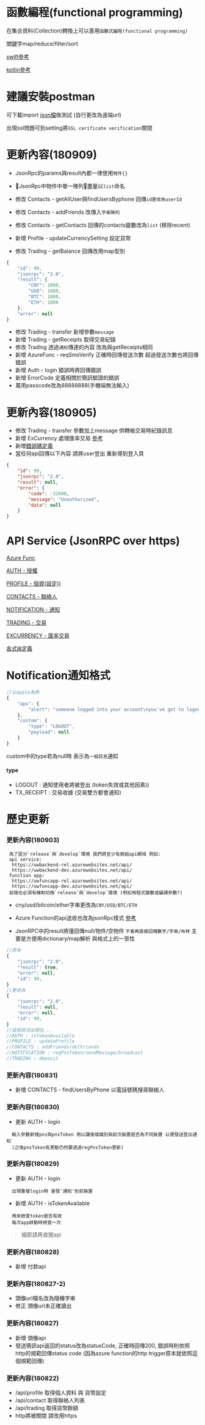 
# 函數編程(functional programming)
在集合資料(Collection)轉換上可以善用`函數式編程(functional programming)`

關鍵字map/reduce/filter/sort

[swift參考](https://medium.com/@mikru168/swift3-%E9%AB%98%E9%9A%8E%E5%87%BD%E6%95%B8-higher-order-function-a97cf4577a11)

[kotlin參考](https://hk.saowen.com/a/e37e7e51f8f92225bdff9dbcb47ddfc9937a7af2bf3952385ff637ee34a6ee56)

# 建議安裝postman
可下載import [json檔](./docs/UWallet.postman_collection.json)做測試 (自行更改為遠端url)

出現ssl問題可到setting將`SSL cerificate verification`關閉

# 更新內容(180909)
- JsonRpc的params與result內都一律使用`物件{}`
- JsonRpc中物件中單一陣列盡量以`list`命名

- 修改 Contacts - getAllUser與findUsersByphone 回傳`id更改為userId`
- 修改 Contacts - addFriends 改傳入`字串陣列`
- 修改 Contacts - getContacts 回傳的contacts變數改為`list` (移除recent)

- 新增 Profile - updateCurrencySetting 設定貨幣

- 修改 Trading - getBalance 回傳改用map型別
```js
{
    "id": 99,
    "jsonrpc": "2.0",
    "result": {
        "CNY": 1000,
        "USD": 1000,
        "BTC": 1000,
        "ETH": 1000
    },
    "error": null
}
```
- 修改 Trading - transfer 新增參數`message`
- 新增 Trading - getReceipts 取得交易紀錄
- 修改 Trading 透過`通知`傳達的內容 改為與getReceipts相同
- 新增 AzureFunc - reqSmsVerify 正確時回傳發送次數 超過發送次數也將回傳錯誤
- 新增 Auth - login 錯誤時將回傳錯誤
- 新增 ErrorCode 定義相關於簡訊驗證的錯誤
- 萬用passcode改為88888888(手機端無法輸入)

# 更新內容(180905)

- 修改 Trading - transfer 參數加上message 供轉帳交易時紀錄訊息
- 新增 ExCurrency 處理匯率交易 [參考](./docs/EXCURRENCY.md)
- 新增[錯誤碼定義](./docs/DEFINE.md)
- 當任何api回傳以下內容 請將user登出 重新導到登入頁
```json
{
    "id": 99,
    "jsonrpc": "2.0",
    "result": null,
    "error": {
        "code": -32600,
        "message": "Unauthorized",
        "data": null
    }
}
```

# API Service (JsonRPC over https)

[Azure Func](./docs/AZUREFUNC.md)

[AUTH - 授權](./docs/AUTH.md)

[PROFILE - 個資(設定))](./docs/PROFILE.md)

[CONTACTS - 聯絡人](./docs/CONTACTS.md)

[NOTIFICATION - 通知](./docs/NOTIFICATION.md)

[TRADING - 交易](./docs/TRADING.md)

[EXCURRENCY - 匯率交易](./docs/EXCURRENCY.md)

[各式`碼`定義](./docs/DEFINE.md)

# Notification通知格式

```js
//以apple為例
{
    "aps": {
        "alert": "someone logged into your account\nyou've got to logout!"
    },
    "custom": {
        "type": "LOGOUT",
        "payload": null
    }
}
```
custom中的type若為null時 表示為`一般訊息`通知
#### type
- LOGOUT : 通知使用者將被登出 (token失效或其他因素))
- TX_RECEIPT : 交易收據 (交易雙方都會通知)


# 歷史更新



### 更新內容(180903)

```
 為了區分`release`與`develop`環境 我們將至少有兩組api網域 例如:
 api service:
  https://uwbackend-rel.azurewebsites.net/api/
  https://uwbackend-dev.azurewebsites.net/api/
 function app:
  https://uwfuncapp-rel.azurewebsites.net/api/
  https://uwfuncapp-dev.azurewebsites.net/api/
 前端也必須有機制切換`release`與`develop`環境 (例如用程式變數或編譯參數?)
```
- cny/usd/bitcoin/ether字串更改為`CNY/USD/BTC/ETH`

- Azure Function的api送收也改為jsonRpc樣式 [參考](./docs/AZUREFUNC.md)

- JsonRPC中的result將僅回傳null/物件/空物件 `不會再直接回傳數字/字串/布林` 主要是方便用dictionary/map解析 與格式上的一至性
```js
//原本
{
    "jsonrpc": "2.0",
    "result": true,
    "error": null,
    "id": 99,
}
//更改為
{
    "jsonrpc": "2.0",
    "result": null,
    "error": null,
    "id": 99,
}
//這些狀況出現在...
//AUTH : isTokenAvailable
//PROFILE : updateProfile
//CONTACTS : addFriends/delFriends
//NOTIFICATION : regPnsToken/sendMessage/broadcast
//TRADING : deposit
```


### 更新內容(180831)

- 新增 CONTACTS - findUsersByPhone 以電話號碼搜尋聯絡人

### 更新內容(180830)

- 更新 AUTH - login
```
  輸入參數新增pns與pnsToken 用以讓後端識別與前次裝置是否為不同裝置 以便發送登出通知
  (之後pnsToken有更動仍然要透過regPnsToken更新)
```

### 更新內容(180829)

- 更新 AUTH - login
```
  出現重複login時 會發'通知'到前裝置
```
- 新增 AUTH - isTokenAvailable
```
  用來檢查token是否有效
  每次app啟動時檢查一次
```
> 細節請再查閱api

### 更新內容(180828)

- 新增 付款api

### 更新內容(180827-2)
- 頭像url檔名改為隨機字串
- 修正 頭像url未正確讀出

### 更新內容(180827)

- 新增 頭像api
- 發送簡訊api返回的status改為statusCode, 正確時回傳200, 錯誤時則依照http的規範回傳status code (因為azure function的http trigger原本就依照這個規範回傳)

### 更新內容(180822)

- /api/profile 取得個人資料 與 貨幣設定
- /api/contact 取得聯絡人列表
- /api/trading 取得貨幣餘額
- http將被關閉 請改用https